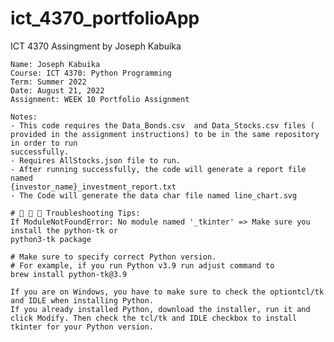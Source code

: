 # ict_4370_portfolioApp
ICT 4370 Assingment by Joseph Kabuika


    Name: Joseph Kabuika
    Course: ICT 4370: Python Programming
    Term: Summer 2022
    Date: August 21, 2022
    Assignment: WEEK 10 Portfolio Assignment

    Notes:
    - This code requires the Data_Bonds.csv  and Data_Stocks.csv files (
    provided in the assignment instructions) to be in the same repository in order to run
    successfully.
    - Requires AllStocks.json file to run.
    - After running successfully, the code will generate a report file named
    {investor_name}_investment_report.txt
    - The Code will generate the data char file named line_chart.svg

    # 🚨 🚨 🚨 Troubleshooting Tips:
    If ModuleNotFoundError: No module named '_tkinter' => Make sure you install the python-tk or
    python3-tk package

    # Make sure to specify correct Python version.
    # For example, if you run Python v3.9 run adjust command to
    brew install python-tk@3.9

    If you are on Windows, you have to make sure to check the optiontcl/tk and IDLE when installing Python.
    If you already installed Python, download the installer, run it and click Modify. Then check the tcl/tk and IDLE checkbox to install tkinter for your Python version.

